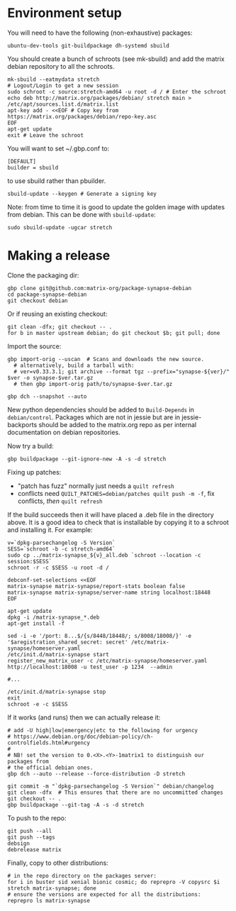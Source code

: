 # Environment setup

You will need to have the following (non-exhaustive) packages:

    ubuntu-dev-tools git-buildpackage dh-systemd sbuild

You should create a bunch of schroots (see mk-sbuild) and add the matrix
debian repository to all the schroots.

    mk-sbuild --eatmydata stretch
    # Logout/Login to get a new session
    sudo schroot -c source:stretch-amd64 -u root -d / # Enter the schroot
    echo deb http://matrix.org/packages/debian/ stretch main > /etc/apt/sources.list.d/matrix.list
    apt-key add - <<EOF # Copy key from https://matrix.org/packages/debian/repo-key.asc
    EOF
    apt-get update
    exit # Leave the schroot
    
You will want to set ~/.gbp.conf to:

    [DEFAULT]
    builder = sbuild

to use sbuild rather than pbuilder.

    sbuild-update --keygen # Generate a signing key

Note: from time to time it is good to update the golden image with updates from debian. This can be done with `sbuild-update`:

    sudo sbuild-update -ugcar stretch


# Making a release

Clone the packaging dir:

    gbp clone git@github.com:matrix-org/package-synapse-debian
    cd package-synapse-debian
    git checkout debian

Or if reusing an existing checkout:

    git clean -dfx; git checkout -- .
    for b in master upstream debian; do git checkout $b; git pull; done
    
Import the source:

    gbp import-orig --uscan  # Scans and downloads the new source.
      # alternatively, build a tarball with:
      # ver=v0.33.3.1; git archive --format tgz --prefix="synapse-${ver}/" $ver -o synapse-$ver.tar.gz
      # then gbp import-orig path/to/synapse-$ver.tar.gz

    gbp dch --snapshot --auto

New python dependencies should be added to `Build-Depends` in `debian/control`.
Packages which are not in jessie but are in jessie-backports should be added
to the matrix.org repo as per internal documentation on debian repositories.

Now try a build:

    gbp buildpackage --git-ignore-new -A -s -d stretch

Fixing up patches:

* "patch has fuzz" normally just needs a `quilt refresh`
* conflicts need `QUILT_PATCHES=debian/patches quilt push -m -f`, fix conflicts, *then* `quilt refresh`

If the build succeeds then it will have placed a .deb file in the directory
above. It is a good idea to check that is installable by copying it to a
schroot and installing it. For example:

    v=`dpkg-parsechangelog -S Version`
    SESS=`schroot -b -c stretch-amd64`
    sudo cp ../matrix-synapse_${v}_all.deb `schroot --location -c session:$SESS`
    schroot -r -c $SESS -u root -d /
    
    debconf-set-selections <<EOF
    matrix-synapse matrix-synapse/report-stats boolean false
    matrix-synapse matrix-synapse/server-name string localhost:18448
    EOF
    
    apt-get update
    dpkg -i /matrix-synapse_*.deb
    apt-get install -f
    
    sed -i -e '/port: 8...$/{s/8448/18448/; s/8008/18008/}' -e '$aregistration_shared_secret: secret' /etc/matrix-synapse/homeserver.yaml
    /etc/init.d/matrix-synapse start
    register_new_matrix_user -c /etc/matrix-synapse/homeserver.yaml http://localhost:18008 -u test_user -p 1234  --admin
    
    #...
    
    /etc/init.d/matrix-synapse stop
    exit
    schroot -e -c $SESS

If it works (and runs) then we can actually release it:

    # add -U high|low|emergency|etc to the following for urgency
    # https://www.debian.org/doc/debian-policy/ch-controlfields.html#urgency
    #
    # NB! set the version to 0.<X>.<Y>-1matrix1 to distinguish our packages from
    # the official debian ones.
    gbp dch --auto --release --force-distribution -D stretch
    
    git commit -m "`dpkg-parsechangelog -S Version`" debian/changelog
    git clean -dfx  # This ensures that there are no uncommitted changes
    git checkout -- .
    gbp buildpackage --git-tag -A -s -d stretch

To push to the repo:

    git push --all
    git push --tags
    debsign
    debrelease matrix

Finally, copy to other distributions:

    # in the repo directory on the packages server:
    for i in buster sid xenial bionic cosmic; do reprepro -V copysrc $i stretch matrix-synapse; done
    # ensure the versions are expected for all the distributions:
    reprepro ls matrix-synapse
